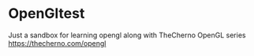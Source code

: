 # OpenGltest

Just a sandbox for learning opengl along with TheCherno OpenGL series https://thecherno.com/opengl
